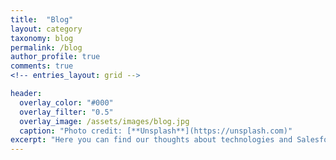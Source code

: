 ```yaml
---
title:  "Blog"
layout: category
taxonomy: blog
permalink: /blog
author_profile: true
comments: true
<!-- entries_layout: grid -->

header:
  overlay_color: "#000"
  overlay_filter: "0.5"
  overlay_image: /assets/images/blog.jpg
  caption: "Photo credit: [**Unsplash**](https://unsplash.com)"
excerpt: "Here you can find our thoughts about technologies and Salesforce development"
---
```

<!-- Global site tag (gtag.js) - Google Analytics -->
<script async src="https://www.googletagmanager.com/gtag/js?id=G-6WR493M663"></script>
<script>
  window.dataLayer = window.dataLayer || [];
  function gtag(){dataLayer.push(arguments);}
  gtag('js', new Date());

  gtag('config', 'G-6WR493M663');
</script>
<!-- Global site tag (gtag.js) - Google Analytics -->